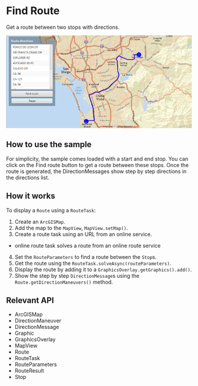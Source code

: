 # Find Route

Get a route between two stops with directions.

<img src="FindRoute.png"/>

## How to use the sample

For simplicity, the sample comes loaded with a start and end stop. You can click on the Find route button to get a route between these stops. Once the route is generated, the DirectionMessages show step by step directions in the directions list.

## How it works

To display a `Route` using a `RouteTask`:


  1. Create an `ArcGISMap`.
  2. Add the map to the `MapView`, `MapView.setMap()`.
  3. Create a route task using an URL from an online service.
  * online route task solves a route from an online route service
  4. Set the `RouteParameters` to find a route between the `Stop`s.
  5. Get the route using the  `RouteTask.solveAsync(routeParameters)`.
  6. Display the route by adding it to a `GraphicsOverlay.getGraphics().add()`.
  7. Show the step by step `DirectionMessage`s using the `Route.getDirectionManeuvers()` method.


## Relevant API


  * ArcGISMap
  * DirectionManeuver
  * DirectionMessage
  * Graphic
  * GraphicsOverlay
  * MapView
  * Route
  * RouteTask
  * RouteParameters
  * RouteResult
  * Stop
